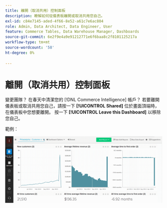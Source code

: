 ```yaml
---
title: 離開（取消共用）控制面板
description: 瞭解如何從儀表板離開或取消共用您自己。
exl-id: c84e7145-aded-4f66-8e52-a61c7e6ac804
role: Admin, Data Architect, Data Engineer, User
feature: Commerce Tables, Data Warehouse Manager, Dashboards
source-git-commit: 6e2f9e4a9e91212771e6f6baa8c2f8101125217a
workflow-type: tm+mt
source-wordcount: '58'
ht-degree: 0%

---
```


# 離開（取消共用）控制面板

變更團隊？ 在春天中清潔您的 [!DNL Commerce Intelligence] 帳戶？ 若要離開儀表板或取消共用您自己，請按一下 **[!UICONTROL Shared]** 位於畫面頂端時，在儀表板中您想要離開。 按一下 **[!UICONTROL Leave this Dashboard]** 以移除您自己。

範例：

![離開儀表板](../../assets/Leave_Dashboard.gif)
